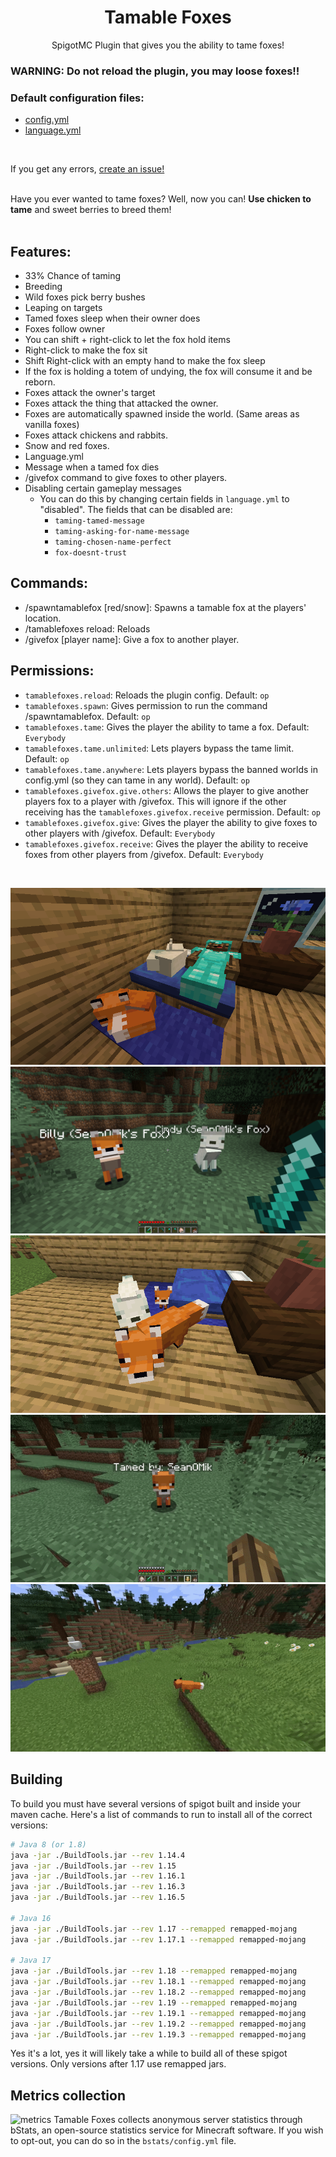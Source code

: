 <h1 align="center">Tamable Foxes</h1>
<p align="center">
SpigotMC Plugin that gives you the ability to tame foxes!
</p>

### WARNING: Do not reload the plugin, you may loose foxes!!

### Default configuration files:
* <a href="https://github.com/SeanOMik/TamableFoxes/blob/master/Plugin/src/main/resources/config.yml">config.yml</a>
* <a href="https://github.com/SeanOMik/TamableFoxes/blob/master/Plugin/src/main/resources/language.yml">language.yml</a>
<br>

If you get any errors, <a href="https://github.com/SeanOMik/TamableFoxes/issues/new">create an issue!</a><br><br>

Have you ever wanted to tame foxes? Well, now you can! <b>Use chicken to tame</b> and sweet berries to breed them!<br><br>

## Features:
* 33% Chance of taming
* Breeding
* Wild foxes pick berry bushes
* Leaping on targets
* Tamed foxes sleep when their owner does
* Foxes follow owner
* You can shift + right-click to let the fox hold items
* Right-click to make the fox sit
* Shift Right-click with an empty hand to make the fox sleep
* If the fox is holding a totem of undying, the fox will consume it and be reborn.
* Foxes attack the owner's target
* Foxes attack the thing that attacked the owner.
* Foxes are automatically spawned inside the world. (Same areas as vanilla foxes)
* Foxes attack chickens and rabbits.
* Snow and red foxes.
* Language.yml
* Message when a tamed fox dies
* /givefox command to give foxes to other players.
* Disabling certain gameplay messages
  * You can do this by changing certain fields in `language.yml` to "disabled". The fields that can be disabled are:
    * `taming-tamed-message`
    * `taming-asking-for-name-message`
    * `taming-chosen-name-perfect`
    * `fox-doesnt-trust`

## Commands:
* /spawntamablefox [red/snow]: Spawns a tamable fox at the players' location.
* /tamablefoxes reload: Reloads
* /givefox [player name]: Give a fox to another player.

## Permissions:
* `tamablefoxes.reload`: Reloads the plugin config. Default: `op`
* `tamablefoxes.spawn`: Gives permission to run the command /spawntamablefox. Default: `op`
* `tamablefoxes.tame`: Gives the player the ability to tame a fox. Default: `Everybody`
* `tamablefoxes.tame.unlimited`: Lets players bypass the tame limit. Default: `op`
* `tamablefoxes.tame.anywhere`: Lets players bypass the banned worlds in config.yml (so they can tame in any world). Default: `op`
* `tamablefoxes.givefox.give.others`: Allows the player to give another players fox to a player with /givefox. This will ignore if the other receiving has the `tamablefoxes.givefox.receive` permission. Default: `op`
* `tamablefoxes.givefox.give`: Gives the player the ability to give foxes to other players with /givefox. Default: `Everybody`
* `tamablefoxes.givefox.receive`: Gives the player the ability to receive foxes from other players from /givefox. Default: `Everybody`

<br>

![foxes sleeping](Screenshots/foxes-sleeping-with-player.png)
![foxes sitting player holding sword](Screenshots/foxes-sitting-sword.png)
![foxes with baby looking at player](Screenshots/foxes-baby-looking-at-player.png)
![giving fox totem](Screenshots/giving-fox-item.gif)
![fox leaping towards chicken](Screenshots/fox-pouncing.gif)

## Building
To build you must have several versions of spigot built and inside your maven cache. Here's a list of commands to run to install all of the correct versions:
```bash
# Java 8 (or 1.8)
java -jar ./BuildTools.jar --rev 1.14.4
java -jar ./BuildTools.jar --rev 1.15
java -jar ./BuildTools.jar --rev 1.16.1
java -jar ./BuildTools.jar --rev 1.16.3
java -jar ./BuildTools.jar --rev 1.16.5

# Java 16
java -jar ./BuildTools.jar --rev 1.17 --remapped remapped-mojang
java -jar ./BuildTools.jar --rev 1.17.1 --remapped remapped-mojang

# Java 17
java -jar ./BuildTools.jar --rev 1.18 --remapped remapped-mojang
java -jar ./BuildTools.jar --rev 1.18.1 --remapped remapped-mojang
java -jar ./BuildTools.jar --rev 1.18.2 --remapped remapped-mojang
java -jar ./BuildTools.jar --rev 1.19 --remapped remapped-mojang
java -jar ./BuildTools.jar --rev 1.19.1 --remapped remapped-mojang
java -jar ./BuildTools.jar --rev 1.19.2 --remapped remapped-mojang
java -jar ./BuildTools.jar --rev 1.19.3 --remapped remapped-mojang
```
Yes it's a lot, yes it will likely take a while to build all of these spigot versions. Only versions after 1.17 use remapped jars.

## Metrics collection
![metrics](https://bstats.org/signatures/bukkit/TamableFoxes.svg)
Tamable Foxes collects anonymous server statistics through bStats, an open-source statistics service for Minecraft software. If you wish to opt-out, you can do so in the `bstats/config.yml` file.
